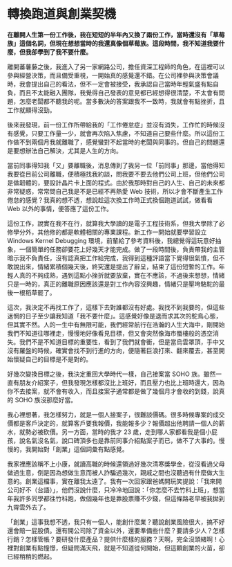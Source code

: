 # 轉換跑道與創業契機
**在離開人生第一份工作後，我在短短的半年內又換了兩份工作，當時還沒有「草莓族」這個名詞，但現在想想當時的我還真像個草莓族。這段時間，我不知道我要什麼，但我卻學到了我不要什麼。**

離開蕃薯藤之後，我進入了另一家網路公司，擔任資深工程師的角色，在這裡可以參與經營決策，而且備受重視，一開始真的感覺還不錯。在公司裡參與決策會議時，我會提出自己的看法，但不一定會被接受，我承認自己當時年輕氣盛有點自負，而且不太能融入團隊，我覺得自己發表的意見都已經想得很清楚，不太會有問題，怎麼老闆都不聽我的呢。當多數決的答案跟我不一致時，我就會有點挫折，且工作就顯得沒勁。

 後來我發現，前一份工作所帶給我的「工作倦怠症」並沒有消失，工作忙的時候沒有感覺，只要工作量一少，就會再次陷入焦慮，不知道自己要些什麼。所以這份工作做不到兩個月我就離職了，感覺蠻對不起當時的老闆與同事的。但自己的問題還是要想辦法自己解決，尤其是人生的方向。

 當前同事得知我「又」要離職後，消息傳到了我另一位「前同事」那邊，當他得知我要從目前公司離職，便積極找我約談，問我要不要去他們公司上班，但他們公司是做韌體的，要設計晶片卡上面的程式。由於我那時對自己的人生、自己的未來都非常疑惑，常常問自己我是不是已經不再熱愛 Web 技術，所以才會不斷產生工作倦怠的感覺？我真的想不透，想說趁這次換工作時正式換個跑道試試，做看看 Web 以外的事情，便答應了這份工作。

 這份工作，說實在我不在行，就算我大學讀的是電子工程技術系，但我大學除了必修學分外，其他修的都是軟體相關的專業課程。新工作一開始就要學習設立 Windows Kernel Debugging 環境，前輩給了參考資料後，我總覺得這玩意好抽象，一個簡單的任務卻要花上好幾天才能完成。做了一段時間後，負責帶我的主管暗示我不負責任，沒有認真把工作給完成，我得到這種評語當下覺得很氣憤，但不敢說出來，情緒累積個幾天後，終究還是提出了辭呈，結束了這份短暫的工作。年輕人真的不夠成熟，遇到這點小挫折就要放棄，實在不應該，不過後來想想，情緒只是一時的，真正的離職原因應該還是對工作內容沒興趣，情緒只是壓垮駱駝的最後一根稻草罷了。

 這次，我決定不再找工作了，這樣下去對誰都沒有好處。我找不到我要的，但這些迷惘的日子至少讓我知道「我不要什麼」。這感覺好像是退而求其次的鴕鳥心態，但其實不然。人的一生中有無限可能，我們經常航行在浩瀚的人生大海中，剛開始我們不知道往哪裡走，慢慢地好像看見目標，但又會突然像海市蜃樓般的憑空消失。我們不是不知道目標的重要性，看到了我們就會衝，但是當烏雲罩頂，手中又沒有羅盤的時候，確實會找不到行進的方向，便隨著巨浪打來、翻來覆去，甚至開始懷疑自己的目標是不是對的。

 好幾次變換目標之後，我決定重回大學時代一樣，自己接案當 SOHO 族。雖然一直有朋友介紹案子，但我發現怎樣都沒比上班好，而且壓力也比上班時還大，因為你不去接案，就不會有收入，而且接案子通常都是做了幾個月才會收的到錢，說真的 SOHO 族沒那麼好當。

 我心裡想著，我怎樣努力，就是一個人接案子，很難談價碼。很多時候專案的成交價都是客戶決定的，就算客戶要我報價，我能報多少？報價超出他聘請一個人的薪水，就勢必被砍價。另一方面，當時的我才 23 歲，走到哪人家都看我是個小屁孩，說名氣沒名氣，說口碑頂多也是靠前同事介紹點案子而已，做不了大事的。慢慢的，我開始對「創業」這個詞彙有點感覺。

 我家裡應該稱不上小康，就讀高職的時候還領過好幾次清寒獎學金，從沒看過父母做過生意，倒是因為想做生意而被人詐騙過幾次，親戚之間也沒聽過有什麼做大生意的。創業這檔事，實在離我太遠了。我有一次回家跟爸媽開玩笑提說：「我來開公司好不（台語）」，他們沒說什麼，只冷冷地回說：「你怎麼不去竹科上班」，想當年我許多同學都往竹科跑，做個幾年也是靠股票賺不少錢，但這條路老早被我拋到九霄雲外去了。

 「創業」這事我想不透，我只有一個人，能創什麼業？聽說創業風險很大，搞不好還會賠一屁股債。還有開公司除了資金以外，還要準備些什麼？要請多少人？怎樣行銷？怎樣管帳？要研發什麼產品？提供什麼樣的服務？天啊，完全沒頭緒啊！心裡對創業有點憧憬，但疑問滿天飛，就是不知道從何開始，但這顆創業的火苗，卻已經稍稍的燃起。